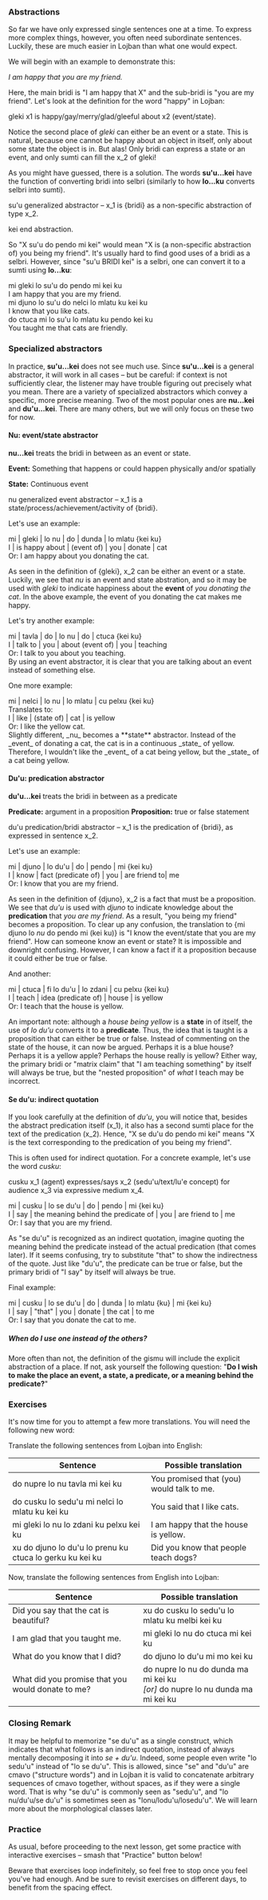 ### Abstractions

So far we have only expressed single sentences one at a time.
To express more complex things, however, you often need subordinate sentences.
Luckily, these are much easier in Lojban than what one would expect.

We will begin with an example to demonstrate this:

<span class="hspace" /> _I am happy that you are my friend._

Here, the main bridi is "I am happy that X" and the sub-bridi is "you are my friend".
Let's look at the definition for the word "happy" in Lojban:

<span class="definition-head">gleki</span> x1 is happy/gay/merry/glad/gleeful about x2 (event/state).

Notice the second place of _gleki_ can either be an event or a state.
This is natural, because one cannot be happy about an object in itself, only about some state the object is in.
But alas!
Only bridi can express a state or an event, and only sumti can fill the x_2 of gleki!

As you might have guessed, there is a solution.
The words **su'u...kei** have the function of converting bridi into selbri (similarly to how **lo...ku** converts selbri into sumti).

<span class="definition-head">su'u</span> generalized abstractor &ndash; x_1 is {bridi} as a non-specific abstraction of type x_2.

<span class="definition-head">kei</span> end abstraction.

So "X su'u do pendo mi kei" would mean "X is (a non-specific abstraction of) you being my friend".
It's usually hard to find good uses of a bridi as a selbri.
However, since "su'u BRIDI kei" is a selbri, one can convert it to a sumti using **lo...ku**:

<div class="translation-source">
mi gleki lo su'u do pendo mi kei ku
</div>
<div class="translation-target">
I am happy that you are my friend.
</div>

<div class="translation-source">
mi djuno lo su'u do nelci lo mlatu ku kei ku
</div>
<div class="translation-target">
I know that you like cats.
</div>

<div class="translation-source">
do ctuca mi lo su'u lo mlatu ku pendo kei ku
</div>
<div class="translation-target">
You taught me that cats are friendly.
</div>

### Specialized abstractors

In practice, **su'u...kei** does not see much use.
Since **su'u...kei** is a general abstractor, it will work in all cases &ndash; but be careful: if context is not sufficiently clear, the listener may have trouble figuring out precisely what you mean.
There are a variety of specialized abstractors which convey a specific, more precise meaning.
Two of the most popular ones are **nu...kei** and **du'u...kei**.
There are many others, but we will only focus on these two for now.

#### Nu: event/state abstractor

**nu...kei** treats the bridi in between as an event or state.

__Event:__ Something that happens or could happen physically and/or spatially

__State:__ Continuous event

<span class="definition-head">nu</span> generalized event abstractor &ndash; x_1 is a state/process/achievement/activity of {bridi}.

Let's use an example:
<div class="translation-source">
mi | gleki	| lo nu	| do | dunda | lo mlatu {kei ku}
</div>
<div class="translation-target">
I | is happy about | (event of) | you | donate | cat </br>
Or:	I am happy about you donating the cat.
</div>

As seen in the definition of {gleki}, x_2 can be either an event or a state. Luckily, we see that _nu_ is an event and state abstration, and so it may be used with _gleki_ to indicate happiness about the **event** of _you donating the cat_.  In the above example, the event of you donating the cat makes me happy. 

Let's try another example:
<div class="translation-source">
mi | tavla | do | lo nu | do | ctuca {kei ku}
</div>
<div class="translation-target">
I | talk to | you | about (event of) | you | teaching </br>
Or: I talk to you about you teaching.
</div>
By using an event abstractor, it is clear that you are talking about an event instead of something else.

One more example:
<div class="translation-source">
mi | nelci | lo nu | lo mlatu | cu pelxu {kei ku}
</div>
Translates to:
<div class="translation-target">
I | like | (state of) | cat | is yellow </br>
Or: I like the yellow cat.
</div>
Slightly different, _nu_ becomes a **state** abstractor. Instead of the _event_ of donating a cat, the cat is in a continuous _state_ of yellow. Therefore, I wouldn't like the _event_ of a cat being yellow, but the _state_ of a cat being yellow.

#### Du'u: predication abstractor

**du'u...kei** treats the bridi in between as a predicate

__Predicate:__ argument in a proposition
__Proposition:__ true or false statement

<span class="definition-head">du'u</span> predication/bridi abstractor &ndash; x_1 is the predication of {bridi}, as expressed in sentence x_2.

Let's use an example:

<div class="translation-source">
mi | djuno | lo du'u | do | pendo | mi {kei ku}
</div>
<div class="translation-target">
I | know | fact (predicate of) | you | are friend to| me </br>
Or: I know that you are my friend.
</div>

As seen in the definition of {djuno}, x_2 is a fact that must be a proposition. We see that _du'u_ is used with _djuno_ to indicate knowledge about the **predication** that _you are my friend_. As a result, "you being my friend" becomes a proposition. To clear up any confusion, the translation to {mi djuno lo _nu_ do pendo mi (kei ku)} is "I know the event/state that you are my friend". How can someone know an event or state? It is impossible and downright confusing. However, I can know a fact if it a proposition because it could either be true or false.

And another:

<div class="translation-source">
mi | ctuca | fi lo du'u | lo zdani | cu pelxu {kei ku}
</div>
<div class="translation-target">
I | teach | idea (predicate of) | house | is yellow </br>
Or: I teach that the house is yellow.
</div>

An important note: although a _house being yellow_ is a **state** in of itself, the use of _lo du'u_ converts it to a **predicate**. Thus, the idea that is taught is a proposition that can either be true or false. Instead of commenting on the state of the house, it can now be argued. Perhaps it is a blue house? Perhaps it is a yellow apple? Perhaps the house really is yellow? Either way, the primary bridi or "matrix claim" that "I am teaching something" by itself will always be true, but the "nested proposition" of _what_ I teach may be incorrect.

#### Se du'u: indirect quotation

If you look carefully at the definition of _du'u_, you will notice that, besides the abstract predication itself (x_1), it also has a second sumti place for the text of the predication (x_2).
Hence, "X se du'u do pendo mi kei" means "X is the text corresponding to the predication of you being my friend".

This is often used for indirect quotation.
For a concrete example, let's use the word _cusku_:

<span class="definition-head">cusku</span> x_1 (agent) expresses/says x_2 (sedu'u/text/lu'e concept) for audience x_3 via expressive medium x_4.

<div class="translation-source">
mi | cusku | lo se du'u | do | pendo | mi {kei ku}
</div>
<div class="translation-target">
I | say | the meaning behind the predicate of | you | are friend to | me </br>
Or: I say that you are my friend.
</div>

As "se du'u" is recognized as an indirect quotation, imagine quoting the meaning behind the predicate instead of the actual predication (that comes later). If it seems confusing, try to substitute "that" to show the indirectness of the quote. Just like "du'u", the predicate can be true or false, but the primary bridi of "I say" by itself will always be true.

Final example:

<div class="translation-source">
mi | cusku | lo se du'u | do | dunda | lo mlatu {ku} | mi {kei ku}
</div>
<div class="translation-target">
I | say | "that" | you | donate | the cat | to me </br>
Or: I say that you donate the cat to me.
</div>

##### When do I use one instead of the others?

More often than not, the definition of the gismu will include the explicit abstraction of a place. If not, ask yourself the following question: "**Do I wish to make the place an event, a state, a predicate, or a meaning behind the predicate?**" 

### Exercises

It's now time for you to attempt a few more translations.
You will need the following new word:


Translate the following sentences from Lojban into English:

|Sentence|Possible translation|
|--------|-----------|
|do nupre lo nu tavla mi kei ku|<span class="spoiler-answer">You promised that (you) would talk to me.</span>|
|do cusku lo sedu'u mi nelci lo mlatu ku kei ku|<span class="spoiler-answer">You said that I like cats.</span>|
|mi gleki lo nu lo zdani ku pelxu kei ku|<span class="spoiler-answer">I am happy that the house is yellow.</span>|
|xu do djuno lo du'u lo prenu ku ctuca lo gerku ku kei ku|<span class="spoiler-answer">Did you know that people teach dogs?</span>|

Now, translate the following sentences from English into Lojban:

|Sentence|Possible translation|
|--------|-----------|
|Did you say that the cat is beautiful?|<span class="spoiler-answer">xu do cusku lo sedu'u lo mlatu ku melbi kei ku</span>|
|I am glad that you taught me.|<span class="spoiler-answer">mi gleki lo nu do ctuca mi kei ku</span>|
|What do you know that I did?|<span class="spoiler-answer">do djuno lo du'u mi mo kei ku</span>|
|What did you promise that you would donate to me?|<span class="spoiler-answer">do nupre lo nu do dunda ma mi kei ku <br/> _[or]_ do nupre lo nu dunda ma mi kei ku</span>|

### Closing Remark

It may be helpful to memorize "se du'u" as a single construct, which indicates that what follows is an indirect quotation, instead of always mentally decomposing it into _se + du'u_.
Indeed, some people even write "lo sedu'u" instead of "lo se du'u".
This is allowed, since "se" and "du'u" are cmavo ("structure words") and in Lojban it is valid to concatenate arbitrary sequences of cmavo together, without spaces, as if they were a single word.
That is why "se du'u" is commonly seen as "sedu'u", and "lo nu/du'u/se du'u" is sometimes seen as "lonu/lodu'u/losedu'u".
We will learn more about the morphological classes later.

### Practice

As usual, before proceeding to the next lesson, get some practice with interactive exercises &ndash; smash that "Practice" button below!

Beware that exercises loop indefinitely, so feel free to stop once you feel you've had enough.
And be sure to revisit exercises on different days, to benefit from the spacing effect.